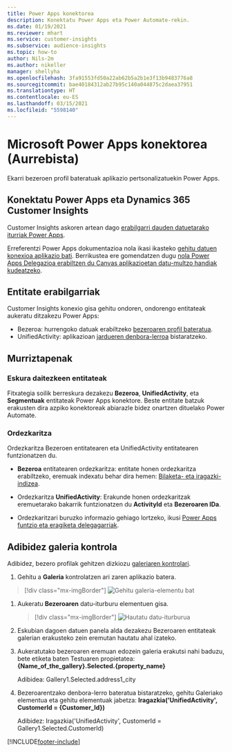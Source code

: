 ```yaml
---
title: Power Apps konektorea
description: Konektatu Power Apps eta Power Automate-rekin.
ms.date: 01/19/2021
ms.reviewer: mhart
ms.service: customer-insights
ms.subservice: audience-insights
ms.topic: how-to
author: Nils-2m
ms.author: nikeller
manager: shellyha
ms.openlocfilehash: 3fa91553fd50a22ab62b5a2b1e3f13b9483776a8
ms.sourcegitcommit: bae40184312ab27b95c140a044875c2daea37951
ms.translationtype: HT
ms.contentlocale: eu-ES
ms.lasthandoff: 03/15/2021
ms.locfileid: "5598140"
---
```

# <a name="microsoft-power-apps-connector-preview"></a>Microsoft Power Apps konektorea (Aurrebista)

Ekarri bezeroen profil bateratuak aplikazio pertsonalizatuekin Power Apps.

## <a name="connect-power-apps-and-dynamics-365-customer-insights"></a>Konektatu Power Apps eta Dynamics 365 Customer Insights

Customer Insights askoren artean dago [erabilgarri dauden datuetarako iturriak Power Apps](/powerapps/maker/canvas-apps/working-with-data-sources).

Erreferentzi Power Apps dokumentazioa nola ikasi ikasteko [gehitu datuen konexioa aplikazio bati](/powerapps/maker/canvas-apps/add-data-connection). Berrikustea ere gomendatzen dugu [nola Power Apps Delegazioa erabiltzen du Canvas aplikazioetan datu-multzo handiak kudeatzeko](/powerapps/maker/canvas-apps/delegation-overview).

## <a name="available-entities"></a>Entitate erabilgarriak

Customer Insights konexio gisa gehitu ondoren, ondorengo entitateak aukeratu ditzakezu Power Apps:

- Bezeroa: hurrengoko datuak erabiltzeko [bezeroaren profil bateratua](customer-profiles.md).
- UnifiedActivity: aplikazioan [jardueren denbora-lerroa](activities.md) bistaratzeko.

## <a name="limitations"></a>Murriztapenak

### <a name="retrievable-entities"></a>Eskura daitezkeen entitateak

Fitxategia soilik berreskura dezakezu **Bezeroa**, **UnifiedActivity**, eta **Segmentuak** entitateak Power Apps konektore. Beste entitate batzuk erakusten dira azpiko konektoreak abiarazle bidez onartzen dituelako Power Automate.  

### <a name="delegation"></a>Ordezkaritza

Ordezkaritza Bezeroen entitatearen eta UnifiedActivity entitatearen funtzionatzen du. 

- **Bezeroa** entitatearen ordezkaritza: entitate honen ordezkaritza erabiltzeko, eremuak indexatu behar dira hemen: [Bilaketa- eta iragazki-indizea](search-filter-index.md).  

- Ordezkaritza **UnifiedActivity**: Erakunde honen ordezkaritzak eremuetarako bakarrik funtzionatzen du **ActivityId** eta **Bezeroaren IDa**.  

- Ordezkaritzari buruzko informazio gehiago lortzeko, ikusi [Power Apps funtzio eta eragiketa delegagarriak](/connectors/commondataservice/#power-apps-delegable-functions-and-operations-for-the-cds-for-apps). 

## <a name="example-gallery-control"></a>Adibidez galeria kontrola

Adibidez, bezero profilak gehitzen dizkiozu [galeriaren kontrolari](/powerapps/maker/canvas-apps/add-gallery).

1. Gehitu a **Galeria** kontrolatzen ari zaren aplikazio batera.

> [!div class="mx-imgBorder"]
> ![Gehitu galeria-elementu bat](media/connector-powerapps9.png "Gehitu galeria-elementu bat")

1. Aukeratu **Bezeroaren** datu-iturburu elementuen gisa.

    > [!div class="mx-imgBorder"]
    > ![Hautatu datu-iturburua](media/choose-datasource-powerapps.png "Hautatu datu-iturburua")

1. Eskubian dagoen datuen panela alda dezakezu Bezeroaren entitateak galerian erakusteko zein eremutan hautatu ahal izateko.

1. Aukeratutako bezeroaren eremuan edozein galeria erakutsi nahi baduzu, bete etiketa baten Testuaren propietatea: **{Name_of_the_gallery}.Selected.{property_name}**

    Adibidea: Gallery1.Selected.address1_city

1. Bezeroarentzako denbora-lerro bateratua bistaratzeko, gehitu Galeriako elementua eta gehitu elementuak jabetza: **Iragazkia('UnifiedActivity', CustomerId = {Customer_Id})**

    Adibidez: Iragazkia('UnifiedActivity', CustomerId = Gallery1.Selected.CustomerId)


[!INCLUDE[footer-include](../includes/footer-banner.md)]